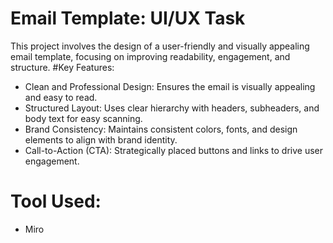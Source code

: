 # Email Template: UI/UX Task
This project involves the design of a user-friendly and visually appealing email template, focusing on improving readability, engagement, and structure.
#Key Features:
- Clean and Professional Design: Ensures the email is visually appealing and easy to read.
- Structured Layout: Uses clear hierarchy with headers, subheaders, and body text for easy scanning.
- Brand Consistency: Maintains consistent colors, fonts, and design elements to align with brand identity.
- Call-to-Action (CTA): Strategically placed buttons and links to drive user engagement.
# Tool Used:
- Miro
